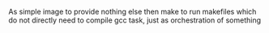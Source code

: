 As simple image to provide nothing else then make to run makefiles which do not directly need to compile gcc task, just as orchestration of something
